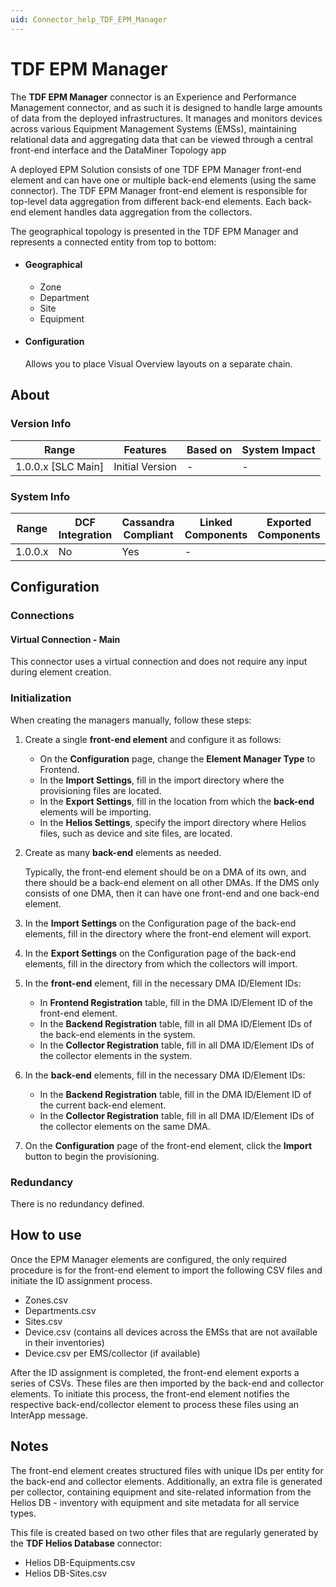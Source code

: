 ```yaml
---
uid: Connector_help_TDF_EPM_Manager
---
```


# TDF EPM Manager

The **TDF EPM Manager** connector is an Experience and Performance Management connector, and as such it is designed to handle large amounts of data from the deployed infrastructures. It manages and monitors devices across various Equipment Management Systems (EMSs), maintaining relational data and aggregating data that can be viewed through a central front-end interface and the DataMiner Topology app

A deployed EPM Solution consists of one TDF EPM Manager front-end element and can have one or multiple back-end elements (using the same connector). The TDF EPM Manager front-end element is responsible for top-level data aggregation from different back-end elements. Each back-end element handles data aggregation from the collectors.

The geographical topology is presented in the TDF EPM Manager and represents a connected entity from top to bottom:
- #### Geographical
    - Zone
    - Department
    - Site
    - Equipment
- #### Configuration
    Allows you to place Visual Overview layouts on a separate chain.
## About

### Version Info
|Range  |Features  |Based on  |System Impact  |
|---------|---------|---------|---------|
|1.0.0.x [SLC Main]     |Initial Version|-         |-         |
### System Info
|Range  |DCF Integration  |Cassandra Compliant  |Linked Components  |Exported Components   |
|---------|---------|---------|---------|---------|
|1.0.0.x    |No       |Yes         |-         |   |

## Configuration

### Connections

#### Virtual Connection - Main

This connector uses a virtual connection and does not require any input during element creation.

### Initialization

When creating the managers manually, follow these steps:
1. Create a single **front-end element** and configure it as follows:

    - On the **Configuration** page, change the **Element Manager Type** to Frontend.
    - In the **Import Settings**, fill in the import directory where the provisioning files are located.
    - In the **Export Settings**, fill in the location from which the **back-end** elements will be importing.
    - In the **Helios Settings**, specify the import directory where Helios files, such as device and site files, are located.

2. Create as many **back-end** elements as needed.

    Typically, the front-end element should be on a DMA of its own, and there should be a back-end element on all other DMAs. If the DMS only consists of one DMA, then it can have one front-end and one back-end element.

3. In the **Import Settings** on the Configuration page of the back-end elements, fill in the directory where the front-end element will export.

4. In the **Export Settings** on the Configuration page of the back-end elements, fill in the directory from which the collectors will import.

5. In the **front-end** element, fill in the necessary DMA ID/Element IDs:
    - In **Frontend Registration** table, fill in the DMA ID/Element ID of the front-end element.
    - In the **Backend Registration** table, fill in all DMA ID/Element IDs of the back-end elements in the system.
    - In the **Collector Registration** table, fill in all DMA ID/Element IDs of the collector elements in the system.

6. In the **back-end** elements, fill in the necessary DMA ID/Element IDs:
    - In the **Backend Registration** table, fill in the DMA ID/Element ID of the current back-end element.
    - In the **Collector Registration** table, fill in all DMA ID/Element IDs of the collector elements on the same DMA.

7. On the **Configuration** page of the front-end element, click the **Import** button to begin the provisioning.

### Redundancy

There is no redundancy defined.

## How to use

Once the EPM Manager elements are configured, the only required procedure is for the front-end element to import the following CSV files and initiate the ID assignment process.

- Zones.csv
- Departments.csv
- Sites.csv
- Device.csv (contains all devices across the EMSs that are not available in their inventories)
- Device.csv per EMS/collector (if available)
    
After the ID assignment is completed, the front-end element exports a series of CSVs. These files are then imported by the back-end and collector elements. To initiate this process, the front-end element notifies the respective back-end/collector element to process these files using an InterApp message.

## Notes
The front-end element creates structured files with unique IDs per entity for the back-end and collector elements. Additionally, an extra file is generated per collector, containing equipment and site-related information from the Helios DB - inventory with equipment and site metadata for all service types.

This file is created based on two other files that are regularly generated by the **TDF Helios Database** connector:
- Helios DB-Equipments.csv
- Helios DB-Sites.csv
